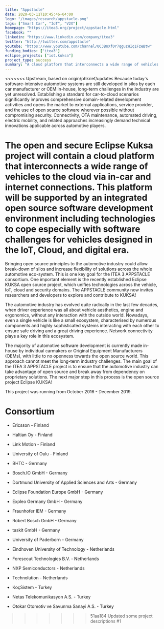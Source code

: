 ```yaml
---
title: "Appstacle"
date: 2020-03-11T10:45:46-04:00
logo: "/images/research/appstacle.png"
tags: ["Smart Car", "IoT", "V2X"]
homepage: "https://itea3.org/project/appstacle.html"
facebook: ""
linkedin: "https://www.linkedin.com/company/itea3"
twitter: "http://twitter.com/appstacle"
youtube: "https://www.youtube.com/channel/UC3BnXf0r7qguzHIq1FzeBtw"
funding_bodies: ["itea3"]
eclipse_projects: ["iot.kuksa"]
project_type: success
summary: "A cloud platform that interconnects a wide range of vehicles to the cloud via in-car and internet connections."
---
```

<<<<<<< Upstream, based on origin/phkrief/updates
Because today's software-intensive automotive systems are still developed in silos by each car manufacturer or OEM in-house, long-term challenges in the industry are yet unresolved. Establishing a standard for car-to-cloud scenarios significantly improves comprehensive domain-related development activities and opens the market to external applications, service provider, and the use of open source software wherever possible without compromising security. Connectivity, OTA maintenance, automated driving, electric mobility, and related approaches increasingly demand technical innovations applicable across automotive players.

The open and secure Eclipse Kuksa project will contain a cloud platform that interconnects a wide range of vehicles to the cloud via in-car and internet connections. This platform will be supported by an integrated open source software development environment including technologies to cope especially with software challenges for vehicles designed in the IoT, Cloud, and digital era.
=======
Bringing open source principles to the automotive industry could allow break-down of silos and increase flexibility of solutions across the whole automotive eco-system. This is one key goal for the ITEA 3 APPSTACLE consortium. One important element is the recently established Eclipse KUKSA open source project, which unifies technologies across the vehicle, IoT, cloud and security domains. The APPSTACLE community now invites researchers and developers to explore and contribute to KUKSA!

The automotive industry has evolved quite radically in the last few decades, when driver experience was all about vehicle aesthetics, engine and ergonomics, without any interaction with the outside world. Nowadays, even a single vehicle is like a small ecosystem, characterised by numerous components and highly sophisticated systems interacting with each other to ensure safe driving and a great driving experience. Network connectivity plays a key role in this ecosystem.

The majority of automotive software development is currently made in-house by individual carmakers or Original Equipment Manufacturers (OEMs), with little to no openness towards the open source world. This approach cannot meet the long-term industry challenges. The main goal of the ITEA 3 APPSTACLE project is to ensure that the automotive industry can take advantage of open source and break away from dependency on proprietary solutions. The next major step in this process is the open source project Eclipse KUKSA!

This project was running from October 2016 - December 2019.

# Consortium

* Ericsson - Finland
* Haltian Oy - Finland
* Link Motion - Finland
* University of Oulu - Finland

* BHTC - Germany
* Bosch.IO GmbH - Germany
* Dortmund University of Applied Sciences and Arts - Germany
* Eclipse Foundation Europe GmbH - Germany
* Expleo Germany GmbH - Germany
* Fraunhofer IEM - Germany
* Robert Bosch GmbH - Germany
* taskit GmbH - Germany
* University of Paderborn - Germany

* Eindhoven University of Technology - Netherlands
* Forescout Technologies B.V. - Netherlands
* NXP Semiconductors - Netherlands
* Technolution - Netherlands

* KoçSistem - Turkey
* Netas Telekomunikasyon A.S. - Turkey
* Otokar Otomotiv ve Savunma Sanayi A.S. - Turkey

>>>>>>> 51aa184 Updated some project descriptions #1
